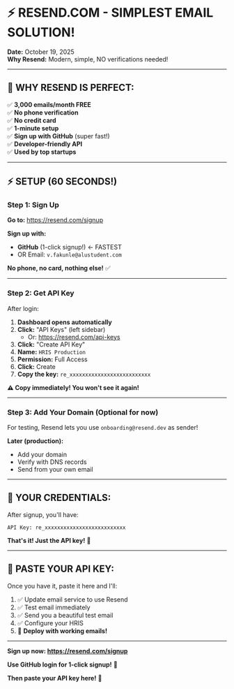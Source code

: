 # ⚡ RESEND.COM - SIMPLEST EMAIL SOLUTION!

**Date:** October 19, 2025  
**Why Resend:** Modern, simple, NO verifications needed!

---

## 🎉 **WHY RESEND IS PERFECT:**

✅ **3,000 emails/month FREE**  
✅ **No phone verification**  
✅ **No credit card**  
✅ **1-minute setup**  
✅ **Sign up with GitHub** (super fast!)  
✅ **Developer-friendly API**  
✅ **Used by top startups**  

---

## ⚡ **SETUP (60 SECONDS!)**

### **Step 1: Sign Up**

**Go to:** https://resend.com/signup

**Sign up with:**
- **GitHub** (1-click signup!) ← FASTEST
- OR Email: `v.fakunle@alustudent.com`

**No phone, no card, nothing else!** ✅

---

### **Step 2: Get API Key**

After login:

1. **Dashboard opens automatically**
2. **Click:** "API Keys" (left sidebar)
   - Or: https://resend.com/api-keys
3. **Click:** "Create API Key"
4. **Name:** `HRIS Production`
5. **Permission:** Full Access
6. **Click:** Create
7. **Copy the key:** `re_xxxxxxxxxxxxxxxxxxxxxxxxxx`

**⚠️ Copy immediately! You won't see it again!**

---

### **Step 3: Add Your Domain (Optional for now)**

For testing, Resend lets you use `onboarding@resend.dev` as sender!

**Later (production):**
- Add your domain
- Verify with DNS records
- Send from your own email

---

## 🔑 **YOUR CREDENTIALS:**

After signup, you'll have:
```
API Key: re_xxxxxxxxxxxxxxxxxxxxxxxxxx
```

**That's it! Just the API key!** 🎉

---

## 🚀 **PASTE YOUR API KEY:**

Once you have it, paste it here and I'll:
1. ✅ Update email service to use Resend
2. ✅ Test email immediately
3. ✅ Send you a beautiful test email
4. ✅ Configure your HRIS
5. 🚀 **Deploy with working emails!**

---

**Sign up now: https://resend.com/signup**

**Use GitHub login for 1-click signup!** 🚀

**Then paste your API key here!** 🔑





